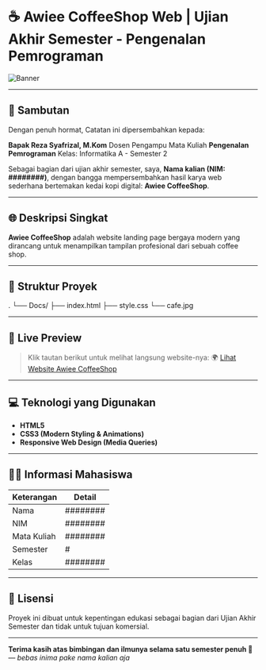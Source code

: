 # ☕ Awiee CoffeeShop Web | Ujian Akhir Semester - Pengenalan Pemrograman

![Banner](banner.png)

---

## 🙏 Sambutan

Dengan penuh hormat, Catatan ini dipersembahkan kepada:

**Bapak Reza Syafrizal, M.Kom**
Dosen Pengampu Mata Kuliah **Pengenalan Pemrograman**
Kelas: Informatika A - Semester 2

Sebagai bagian dari ujian akhir semester, saya, **Nama kalian (NIM: ########)**, dengan bangga mempersembahkan hasil karya web sederhana bertemakan kedai kopi digital: **Awiee CoffeeShop**.

---

## 🌐 Deskripsi Singkat

**Awiee CoffeeShop** adalah website landing page bergaya modern yang dirancang untuk menampilkan tampilan profesional dari sebuah coffee shop.

---

## 📁 Struktur Proyek
.
└── Docs/
    ├── index.html
    ├── style.css
    └── cafe.jpg

---

## 🔗 Live Preview

> Klik tautan berikut untuk melihat langsung website-nya:
🌍 [Lihat Website Awiee CoffeeShop](https://)

---

## 💻 Teknologi yang Digunakan

- **HTML5**
- **CSS3 (Modern Styling & Animations)**
- **Responsive Web Design (Media Queries)**

---

## 🧑‍🎓 Informasi Mahasiswa

| Keterangan | Detail |
|-----------|--------|
| Nama      | ######## |
| NIM       | ######## |
| Mata Kuliah | ######## |
| Semester  | # |
| Kelas     | ######## |

---

## 📜 Lisensi

Proyek ini dibuat untuk kepentingan edukasi sebagai bagian dari Ujian Akhir Semester dan tidak untuk tujuan komersial.

---

**Terima kasih atas bimbingan dan ilmunya selama satu semester penuh 🙏**
_— bebas inima pake nama kalian aja_
